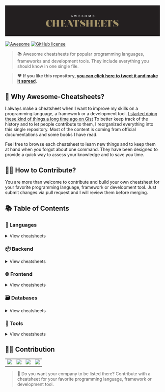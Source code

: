 ![AWESOME CHEATSHEETS LOGO](_images/awesome_cheatsheets_logo@2x.png)

[![Awesome](https://awesome.re/badge.svg)](https://awesome.re) [![GitHub license](https://img.shields.io/badge/license-MIT-blue.svg)](https://github.com/LeCoupa/awesome-cheatsheets/blob/master/LICENSE)

> 📚 Awesome cheatsheets for popular programming languages, frameworks and development tools. They include everything you should know in one single file.

> ❤️ **If you like this repository, [you can click here to tweet it and make it spread](https://ctt.ec/PHba4).**


## 🎩 Why Awesome-Cheatsheets?

I always make a cheatsheet when I want to improve my skills on a programming language, a framework or a development tool. [I started doing these kind of things a long time ago on Gist](https://gist.github.com/LeCoupa) To better keep track of the history and to let people contribute to them, I reorganized everything into this  single repository. Most of the content is coming from official documentations and some books I have read.

Feel free to browse each cheatsheet to learn new things and to keep them at hand when you forgot about one command. They have been designed to provide a quick way to assess your knowledge and to save you time.


## 🙌🏼 How to Contribute?

You are more than welcome to contribute and build your own cheatsheet for your favorite programming language, framework or development tool. Just submit changes via pull request and I will review them before merging.


## 📚 Table of Contents

### 📃 Languages

<details>
<summary>View cheatsheets</summary>

#### Command line interface

* [Bash](languages/bash.sh)

#### Imperative

* [PHP](languages/php.php)

#### Functional

* [JavaScript](languages/javascript.js)
</details>


### 📦 Backend

<details>
<summary>View cheatsheets</summary>

#### Python

* [Django](backend/django.py)

#### Javascript
  
* [Feathers.js](backend/feathers.js)
* [Moleculer](backend/moleculer.js)
* [Node.js](backend/node.js)
</details>


### 🌐 Frontend

<details>
<summary>View cheatsheets</summary>

#### Basics

* [HTML5](frontend/html5.html)

#### Frameworks

* [Vue.js](frontend/vue.js)
</details>


### 🗃️ Databases

<details>
<summary>View cheatsheets</summary>

#### NoSQL

* [Redis](databases/redis.sh)
</details>


### 🔧 Tools

<details>
<summary>View cheatsheets</summary>

#### Development

* [VIM](tools/vim.txt)
* [Xcode](tools/xcode.txt)

#### Infrastructure

* [Docker](tools/docker.sh)
* [Kubernetes](tools/kubernetes.sh)
* [Nanobox Boxfile](tools/nanobox_boxfile.yml)
* [Nanobox CLI](tools/nanobox_cli.sh)
</details>


## 🙏🏻 Contribution

<table>
  <tr>
    <td align="center">
      <a href="https://anyleads.com/" target="_blank"><img src="https://pbs.twimg.com/profile_images/838140522476761094/A4WpBe5M_400x400.jpg" height="64" /></a>
    </td>
    <td align="center">
      <a href="https://crisp.chat/" target="_blank"><img src="https://pbs.twimg.com/profile_images/651629444944273408/r5Kd_ifq_400x400.png" height="64" /></a>
    </td>
    <td align="center">
      <a href="https://hackr.io/" target="_blank"><img src="https://d1eq8vvyuam4eq.cloudfront.net/assets/images/code-images/code-apple-touch-icon-precomposed.png" height="64" /></a>
    </td>
    <td align="center">
      <a href="https://learnk8s.io/" target="_blank"><img src="https://pbs.twimg.com/profile_images/925127335573114880/9yCkEIe3_400x400.jpg" height="64" /></a>
    </td>
  </tr>
</table>

> 👋 Do you want your company to be listed there? Contribute with a cheatsheet for your favorite programming language, framework or development tool.
